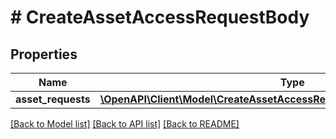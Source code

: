 # # CreateAssetAccessRequestBody

## Properties

Name | Type | Description | Notes
------------ | ------------- | ------------- | -------------
**asset_requests** | [**\OpenAPI\Client\Model\CreateAssetAccessRequestBodyAssetRequestsInner[]**](CreateAssetAccessRequestBodyAssetRequestsInner.md) |  |

[[Back to Model list]](../../README.md#models) [[Back to API list]](../../README.md#endpoints) [[Back to README]](../../README.md)
